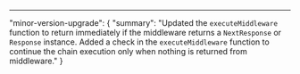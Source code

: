 ---
"minor-version-upgrade": {
  "summary": "Updated the `executeMiddleware` function to return immediately if the middleware returns a `NextResponse` or `Response` instance. Added a check in the `executeMiddleware` function to continue the chain execution only when nothing is returned from middleware."
}
